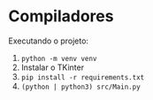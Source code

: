 # Compiladores

Executando o projeto:
1. `python -m venv venv`
2. Instalar o TKinter
3. `pip install -r requirements.txt`
4. `(python | python3) src/Main.py`